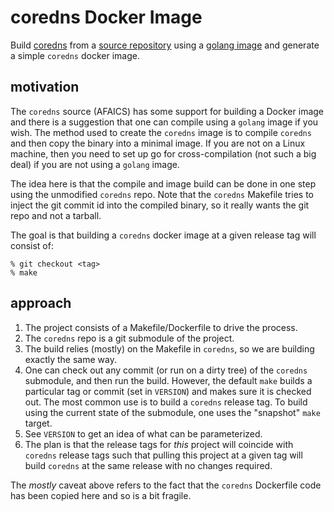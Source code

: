 # coredns Docker Image

Build [coredns](https://coredns.io/) from a [source repository](https://github.com/coredns/coredns) using a [golang image](https://hub.docker.com/_/golang) and generate a simple `coredns` docker image.

## motivation

The `coredns` source (AFAICS) has some support for building a Docker image and there is a suggestion that one can compile using a `golang` image if you wish. The method used to create the `coredns` image is to compile `coredns` and then copy the binary into a minimal image.  If you are not on a Linux machine, then you need to set up go for cross-compilation (not such a big deal) if you are not using a `golang` image.

The idea here is that the compile and image build can be done in one step using the unmodified `coredns` repo.  Note that the `coredns` Makefile tries to inject the git commit id into the compiled binary, so it really wants the git repo and not a tarball.

The goal is that building a `coredns` docker image at a given release tag will consist of:

```
% git checkout <tag>
% make
```

## approach

1. The project consists of a Makefile/Dockerfile to drive the process.
2. The `coredns` repo is a git submodule of the project.
3. The build relies (mostly) on the Makefile in `coredns`, so we are building exactly the same way.
4. One can check out any commit (or run on a dirty tree) of the `coredns` submodule, and then run the build. However, the default `make` builds a particular tag or commit (set in `VERSION`) and makes sure it is checked out.  The most common use is to build a `coredns` release tag.  To build using the current state of the submodule, one uses the "snapshot" `make` target.
5. See `VERSION` to get an idea of what can be parameterized.
6. The plan is that the release tags for *this* project will coincide with `coredns` release tags such that pulling this project at a given tag will build `coredns` at the same release with no changes required.

The *mostly* caveat above refers to the fact that the `coredns` Dockerfile code has been copied here and so is a bit fragile.

